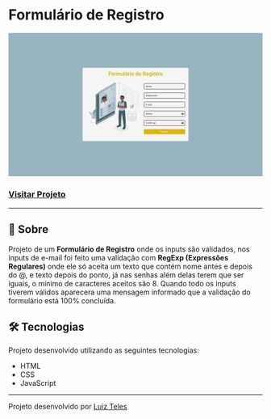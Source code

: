# Formulário de Registro

![Imagem do projeto](./assets/images/demonstracao-do-projeto.gif)

### [Visitar Projeto](#)

---

## 📝 Sobre
Projeto de um **Formulário de Registro** onde os inputs são validados, nos inputs de e-mail foi feito uma validação com **RegExp (Expressões Regulares)** onde ele só aceita um texto que contém nome antes e depois do @, e texto depois do ponto, já nas senhas além delas terem que ser iguais, o mínimo de caracteres aceitos são 8. Quando todo os inputs tiverem válidos aparecera uma mensagem informado que a validação do formulário está 100% concluída.

## 🛠️ Tecnologias
Projeto desenvolvido utilizando as seguintes tecnologias:
- HTML
- CSS
- JavaScript

---

Projeto desenvolvido por [Luiz Teles](#)